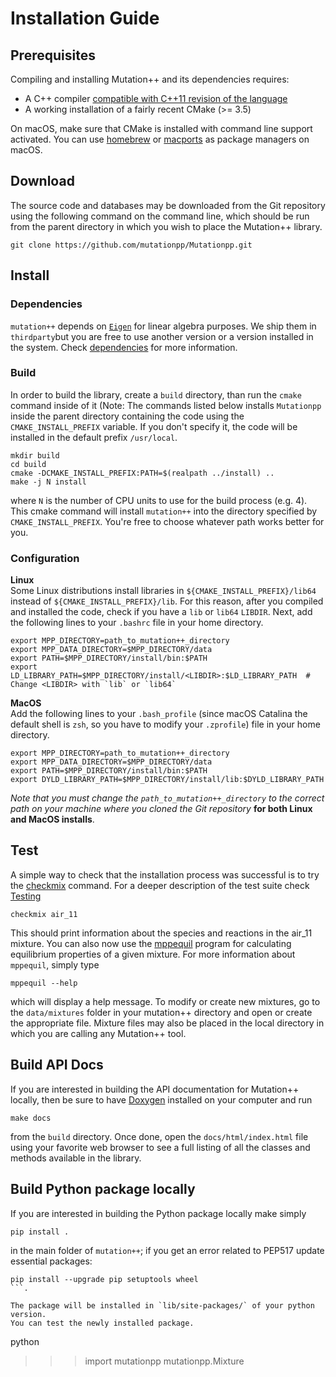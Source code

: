 # Installation Guide

## Prerequisites

Compiling and installing Mutation++ and its dependencies requires:

* A C++ compiler [compatible with C++11 revision of the
  language](https://en.cppreference.com/w/cpp/compiler_support)
* A working installation of a fairly recent CMake (>= 3.5)

On macOS, make sure that CMake is installed with command line support
activated. You can use [homebrew](http://brew.sh) or
[macports](http://macports.org) as package managers on macOS.

## Download

The source code and databases may be downloaded from the Git repository using
the following command on the command line, which should be run from the parent
directory in which you wish to place the Mutation++ library.

```
git clone https://github.com/mutationpp/Mutationpp.git
```

## Install
### Dependencies
`mutation++` depends on [`Eigen`](https://eigen.tuxfamily.org) for linear
algebra purposes. We ship them in `thirdparty`but you are free to use another
version or a version installed in the system. Check
[dependencies](dependencies.md) for more information.

### Build
In order to build the library, create a `build` directory, than run the `cmake`
command inside of it (Note: The commands listed below installs `Mutationpp` 
inside the parent directory containing the code using the `CMAKE_INSTALL_PREFIX`
variable. If you don't specify it, the code will be installed in the default
prefix `/usr/local`. 

```
mkdir build
cd build
cmake -DCMAKE_INSTALL_PREFIX:PATH=$(realpath ../install) ..
make -j N install
```

where `N` is the number of CPU units to use for the build process (e.g. 4).
This cmake command will install `mutation++` into the directory specified by `CMAKE_INSTALL_PREFIX`.
You're free to choose whatever path works better for you.

### Configuration
**Linux**<br>
Some Linux distributions install libraries in `${CMAKE_INSTALL_PREFIX}/lib64` 
instead of `${CMAKE_INSTALL_PREFIX}/lib`. For this reason, after you compiled
and installed the code, check if you have a `lib` or `lib64` `LIBDIR`. Next, add the following lines
to your `.bashrc` file in your home directory.

```
export MPP_DIRECTORY=path_to_mutation++_directory
export MPP_DATA_DIRECTORY=$MPP_DIRECTORY/data
export PATH=$MPP_DIRECTORY/install/bin:$PATH
export LD_LIBRARY_PATH=$MPP_DIRECTORY/install/<LIBDIR>:$LD_LIBRARY_PATH  # Change <LIBDIR> with `lib` or `lib64`
```

**MacOS**<br>
Add the following lines to your `.bash_profile` (since macOS Catalina the default shell is `zsh`, so you have to modify your `.zprofile`) file in your home directory.
```
export MPP_DIRECTORY=path_to_mutation++_directory
export MPP_DATA_DIRECTORY=$MPP_DIRECTORY/data
export PATH=$MPP_DIRECTORY/install/bin:$PATH
export DYLD_LIBRARY_PATH=$MPP_DIRECTORY/install/lib:$DYLD_LIBRARY_PATH
```

*Note that you must change the `path_to_mutation++_directory` to the correct
path on your machine where you cloned the Git repository* **for both Linux and MacOS installs**.


## Test
A simple way to check that the installation process was successful is to try
the [checkmix](checkmix.md#top) command. For a deeper description of the test
suite check [Testing](testing.md)

```
checkmix air_11
```

This should print information about the species and reactions in the air_11
mixture.  You can also now use the [mppequil](mppequil.md#top) program for
calculating equilibrium properties of a given mixture.  For more information
about `mppequil`, simply type

```
mppequil --help
```

which will display a help message.  To modify or create new mixtures, go to the
`data/mixtures` folder in your mutation++ directory and open or create the
appropriate file.  Mixture files may also be placed in the local directory in
which you are calling any Mutation++ tool.


## Build API Docs
If you are interested in building the API documentation for Mutation++ locally, then be sure to have [Doxygen](https://www.doxygen.nl/index.html) installed on your computer and run

```
make docs
```

from the `build` directory.  Once done, open the `docs/html/index.html` file using your favorite web browser to see a full listing of all the classes and methods available in the library.

## Build Python package locally 
If you are interested in building the Python package locally make simply 

```
pip install .
```

in the main folder of `mutation++`; if you get an error related to PEP517 update essential packages:

```
pip install --upgrade pip setuptools wheel 
```.
 
The package will be installed in `lib/site-packages/` of your python version.
You can test the newly installed package.

```
python
>>> import mutationpp
>>> mutationpp.Mixture
```


